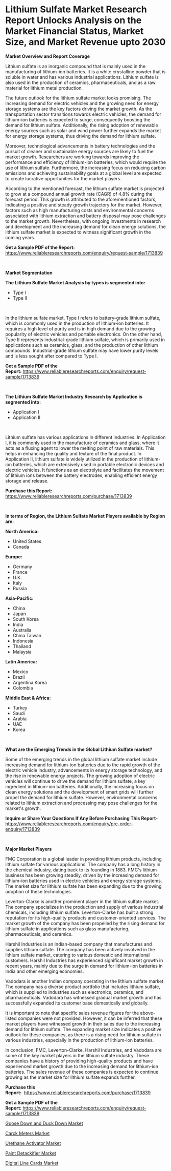 <p><h1>Lithium Sulfate Market Research Report Unlocks Analysis on the Market Financial Status, Market Size, and Market Revenue upto 2030</h1></p><p><strong>Market Overview and Report Coverage</strong></p>
<p><p>Lithium sulfate is an inorganic compound that is mainly used in the manufacturing of lithium-ion batteries. It is a white crystalline powder that is soluble in water and has various industrial applications. Lithium sulfate is also used in the production of ceramics, pharmaceuticals, and as a raw material for lithium metal production.</p><p>The future outlook for the lithium sulfate market looks promising. The increasing demand for electric vehicles and the growing need for energy storage systems are the key factors driving the market growth. As the transportation sector transitions towards electric vehicles, the demand for lithium-ion batteries is expected to surge, consequently boosting the demand for lithium sulfate. Additionally, the rising adoption of renewable energy sources such as solar and wind power further expands the market for energy storage systems, thus driving the demand for lithium sulfate.</p><p>Moreover, technological advancements in battery technologies and the pursuit of cleaner and sustainable energy sources are likely to fuel the market growth. Researchers are working towards improving the performance and efficiency of lithium-ion batteries, which would require the use of lithium sulfate. Furthermore, the increasing focus on reducing carbon emissions and achieving sustainability goals at a global level are expected to create lucrative opportunities for the market players.</p><p>According to the mentioned forecast, the lithium sulfate market is projected to grow at a compound annual growth rate (CAGR) of 4.8% during the forecast period. This growth is attributed to the aforementioned factors, indicating a positive and steady growth trajectory for the market. However, factors such as high manufacturing costs and environmental concerns associated with lithium extraction and battery disposal may pose challenges to the market growth. Nevertheless, with ongoing investments in research and development and the increasing demand for clean energy solutions, the lithium sulfate market is expected to witness significant growth in the coming years.</p></p>
<p><strong>Get a Sample PDF of the Report:</strong> <a href="https://www.reliableresearchreports.com/enquiry/request-sample/1713839">https://www.reliableresearchreports.com/enquiry/request-sample/1713839</a></p>
<p>&nbsp;</p>
<p><strong>Market Segmentation</strong></p>
<p><strong>The Lithium Sulfate Market Analysis by types is segmented into:</strong></p>
<p><ul><li>Type I</li><li>Type II</li></ul></p>
<p>&nbsp;</p>
<p><p>In the lithium sulfate market, Type I refers to battery-grade lithium sulfate, which is commonly used in the production of lithium-ion batteries. It requires a high level of purity and is in high demand due to the growing popularity of electric vehicles and portable electronics. On the other hand, Type II represents industrial-grade lithium sulfate, which is primarily used in applications such as ceramics, glass, and the production of other lithium compounds. Industrial-grade lithium sulfate may have lower purity levels and is less sought after compared to Type I.</p></p>
<p><strong>Get a Sample PDF of the Report:</strong>&nbsp;<a href="https://www.reliableresearchreports.com/enquiry/request-sample/1713839">https://www.reliableresearchreports.com/enquiry/request-sample/1713839</a></p>
<p>&nbsp;</p>
<p><strong>The Lithium Sulfate Market Industry Research by Application is segmented into:</strong></p>
<p><ul><li>Application I</li><li>Application II</li></ul></p>
<p>&nbsp;</p>
<p><p>Lithium sulfate has various applications in different industries. In Application I, it is commonly used in the manufacture of ceramics and glass, where it acts as a fluxing agent to lower the melting point of raw materials. This helps in enhancing the quality and texture of the final product. In Application II, lithium sulfate is widely utilized in the production of lithium-ion batteries, which are extensively used in portable electronic devices and electric vehicles. It functions as an electrolyte and facilitates the movement of lithium ions between the battery electrodes, enabling efficient energy storage and release.</p></p>
<p><strong>Purchase this Report:</strong>&nbsp; <a href="https://www.reliableresearchreports.com/purchase/1713839">https://www.reliableresearchreports.com/purchase/1713839</a></p>
<p>&nbsp;</p>
<p><strong>In terms of Region, the Lithium Sulfate Market Players available by Region are:</strong></p>
<p>
    <p> <strong> North America: </strong>
        <ul>
            <li>United States</li>
            <li>Canada</li>
        </ul>
        </p> 
    <p> <strong> Europe: </strong>
        <ul>
            <li>Germany</li>
            <li>France</li>
            <li>U.K.</li>
            <li>Italy</li>
            <li>Russia</li>
        </ul>
        </p> 
    <p> <strong> Asia-Pacific: </strong>
        <ul>
            <li>China</li>
            <li>Japan</li>
            <li>South Korea</li>
            <li>India</li>
            <li>Australia</li>
            <li>China Taiwan</li>
            <li>Indonesia</li>
            <li>Thailand</li>
            <li>Malaysia</li>
        </ul>
        </p> 
    <p> <strong> Latin America: </strong>
        <ul>
            <li>Mexico</li>
            <li>Brazil</li>
            <li>Argentina Korea</li>
            <li>Colombia</li>
        </ul>
        </p> 
    <p> <strong> Middle East & Africa: </strong>
        <ul>
            <li>Turkey</li>
            <li>Saudi</li>
            <li>Arabia</li>
            <li>UAE</li>
            <li>Korea</li>
        </ul>
    </p>
    </p>
<p>&nbsp;</p>
<p><strong>What are the Emerging Trends in the Global Lithium Sulfate market?</strong></p>
<p><p>Some of the emerging trends in the global lithium sulfate market include increasing demand for lithium-ion batteries due to the rapid growth of the electric vehicle industry, advancements in energy storage technology, and the rise in renewable energy projects. The growing adoption of electric vehicles will continue to drive the demand for lithium sulfate, a key ingredient in lithium-ion batteries. Additionally, the increasing focus on clean energy solutions and the development of smart grids will further propel the demand for lithium sulfate. However, environmental concerns related to lithium extraction and processing may pose challenges for the market's growth.</p></p>
<p><strong>Inquire or Share Your Questions If Any Before Purchasing This Report</strong>- <a href="https://www.reliableresearchreports.com/enquiry/pre-order-enquiry/1713839">https://www.reliableresearchreports.com/enquiry/pre-order-enquiry/1713839</a></p>
<p>&nbsp;</p>
<p><strong>Major Market Players</strong></p>
<p><p>FMC Corporation is a global leader in providing lithium products, including lithium sulfate for various applications. The company has a long history in the chemical industry, dating back to its founding in 1883. FMC's lithium business has been growing steadily, driven by the increasing demand for lithium-ion batteries used in electric vehicles and energy storage systems. The market size for lithium sulfate has been expanding due to the growing adoption of these technologies.</p><p>Leverton-Clarke is another prominent player in the lithium sulfate market. The company specializes in the production and supply of various industrial chemicals, including lithium sulfate. Leverton-Clarke has built a strong reputation for its high-quality products and customer-oriented services. The market growth of the company has been propelled by the rising demand for lithium sulfate in applications such as glass manufacturing, pharmaceuticals, and ceramics.</p><p>Harshil Industries is an Indian-based company that manufactures and supplies lithium sulfate. The company has been actively involved in the lithium sulfate market, catering to various domestic and international customers. Harshil Industries has experienced significant market growth in recent years, mainly due to the surge in demand for lithium-ion batteries in India and other emerging economies.</p><p>Vadodara is another Indian company operating in the lithium sulfate market. The company has a diverse product portfolio that includes lithium sulfate, which is supplied to industries such as electronics, ceramics, and pharmaceuticals. Vadodara has witnessed gradual market growth and has successfully expanded its customer base domestically and globally.</p><p>It is important to note that specific sales revenue figures for the above-listed companies were not provided. However, it can be inferred that these market players have witnessed growth in their sales due to the increasing demand for lithium sulfate. The expanding market size indicates a positive outlook for these companies, as there is a rising need for lithium sulfate in various industries, especially in the production of lithium-ion batteries.</p><p>In conclusion, FMC, Leverton-Clarke, Harshil Industries, and Vadodara are some of the key market players in the lithium sulfate industry. These companies have a history of providing high-quality products and have experienced market growth due to the increasing demand for lithium-ion batteries. The sales revenue of these companies is expected to continue growing as the market size for lithium sulfate expands further.</p></p>
<p><strong>Purchase this Report:</strong>&nbsp;&nbsp;<a href="https://www.reliableresearchreports.com/purchase/1713839">https://www.reliableresearchreports.com/purchase/1713839</a></p>
<p></p>
<p><strong>Get a Sample PDF of the Report:</strong>&nbsp;<a href="https://www.reliableresearchreports.com/enquiry/request-sample/1713839">https://www.reliableresearchreports.com/enquiry/request-sample/1713839</a></p>
<p><p><a href="https://www.linkedin.com/pulse/goose-down-duck-market-research-report-provides-thorough-vvgtc/">Goose Down and Duck Down Market</a></p><p><a href="https://medium.com/@taraktanay7654/carck-meters-market-analysis-its-cagr-market-segmentation-and-global-industry-overview-8a2f65602db0">Carck Meters Market</a></p><p><a href="https://www.linkedin.com/pulse/urethane-activator-market-size-2023-2030-global-industrial-0wvnc/">Urethane Activator Market</a></p><p><a href="https://www.linkedin.com/pulse/paint-detackifier-market-research-report-unlocks-analysis-tnzvc/">Paint Detackifier Market</a></p><p><a href="https://medium.com/@ryansai15420/digital-line-cards-market-the-key-to-successful-business-strategy-forecast-till-2030-d694732750ee">Digital Line Cards Market</a></p></p>